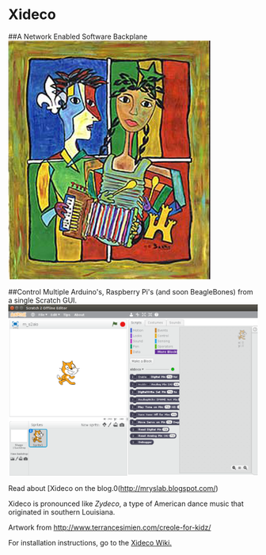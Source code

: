 # Xideco

##A Network Enabled Software Backplane
![](https://github.com/MrYsLab/xideco/blob/master/documentation/images/kids.jpg)

##Control Multiple Arduino's, Raspberry Pi's (and soon BeagleBones) from a single Scratch GUI.
![](https://github.com/MrYsLab/xideco/blob/master/documentation/images/scratch.png)


Read about [Xideco on the blog.0(http://mryslab.blogspot.com/)

    
Xideco is pronounced like _*Zydeco*_, a type of American dance music that originated in southern Louisiana.

       
Artwork from http://www.terrancesimien.com/creole-for-kidz/

For installation instructions, go to the [Xideco Wiki.](https://github.com/MrYsLab/xideco/wiki)